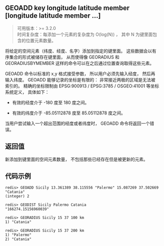 ## GEOADD key longitude latitude member [longitude latitude member …]
>可用版本：>= 3.2.0 <br/>
>时间复杂度：每添加一个元素的复杂度为 O(log(N)) ， 其中 N 为键里面包含的位置元素数量。

将给定的空间元素（纬度、经度、名字）添加到指定的键里面。 这些数据会以有序集合的形式被储存在键里面， 从而使得像 GEORADIUS 和 GEORADIUSBYMEMBER 这样的命令可以在之后通过位置查询取得这些元素。

GEOADD 命令以标准的 x,y 格式接受参数， 所以用户必须先输入经度， 然后再输入纬度。 GEOADD 能够记录的坐标是有限的： 非常接近两极的区域是无法被索引的。 精确的坐标限制由 EPSG:900913 / EPSG:3785 / OSGEO:41001 等坐标系统定义， 具体如下：

- 有效的经度介于 -180 度至 180 度之间。

- 有效的纬度介于 -85.05112878 度至 85.05112878 度之间。

当用户尝试输入一个超出范围的经度或者纬度时， GEOADD 命令将返回一个错误。

## 返回值
新添加到键里面的空间元素数量， 不包括那些已经存在但是被更新的元素。


## 代码示例
```shell script
redis> GEOADD Sicily 13.361389 38.115556 "Palermo" 15.087269 37.502669 "Catania"
(integer) 2

redis> GEODIST Sicily Palermo Catania
"166274.15156960039"

redis> GEORADIUS Sicily 15 37 100 km
1) "Catania"

redis> GEORADIUS Sicily 15 37 200 km
1) "Palermo"
2) "Catania"
```